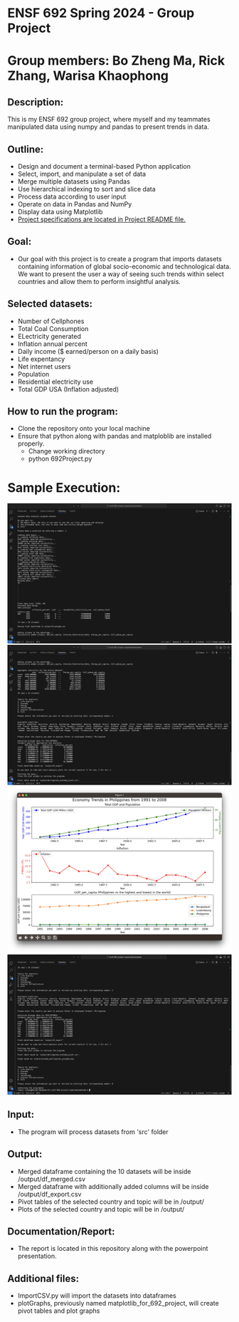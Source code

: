 # ENSF 692 Spring 2024 - Group Project

# Group members: Bo Zheng Ma, Rick Zhang, Warisa Khaophong 


## Description:
This is my ENSF 692 group project, where myself and my teammates manipulated data using numpy and pandas to present trends in data.

## Outline:
* Design and document a terminal-based Python application
* Select, import, and manipulate a set of data
* Merge multiple datasets using Pandas
* Use hierarchical indexing to sort and slice data
* Process data according to user input
* Operate on data in Pandas and NumPy
* Display data using Matplotlib
* <ins> Project specifications are located in Project README file. </ins>


## Goal:
* Our goal with this project is to create a program that imports datasets containing information of global socio-economic and technological data. We want to present the user a way of seeing such trends within select countries and allow them to perform insightful analysis.


## Selected datasets:
* Number of Cellphones 
* Total Coal Consumption 
* ELectricity generated 
* Inflation annual percent 
* Daily income ($ earned/person on a daily basis)
* Life expentancy
* Net internet users
* Population
* Residential electricity use
* Total GDP USA (Inflation adjusted)

## How to run the program:
* Clone the repository onto your local machine
* Ensure that python along with pandas and matploblib are installed properly.
    * Change working directory
    * python 692Project.py

# Sample Execution:
![](/execution_sample/execution_1.PNG)
![](/execution_sample/execution_2.PNG)
![](/execution_sample/execution_3.PNG)
![](/execution_sample/execution_4.PNG)


## Input:
* The program will process datasets from 'src' folder

## Output:
* Merged dataframe containing the 10 datasets will be inside /output/df_merged.csv
* Merged dataframe with additionally added columns will be inside /output/df_export.csv
* Pivot tables of the selected country and topic will be in /output/
* Plots of the selected country and topic will be in /output/

## Documentation/Report:
* The report is located in this repository along with the powerpoint presentation.

## Additional files:
* ImportCSV.py will import the datasets into dataframes
* plotGraphs, previously named matplotlib_for_692_project, will create pivot tables and plot graphs